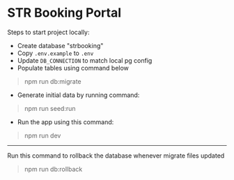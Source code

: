 # STR Booking Portal

Steps to start project locally:
- Create database "strbooking"
- Copy `.env.example` to `.env`
- Update `DB_CONNECTION` to match local pg config 
- Populate tables using command below
> npm run db:migrate
- Generate initial data by running command:
> npm run seed:run
- Run the app using this command:
> npm run dev


---
Run this command to rollback the database whenever migrate files updated
> npm run db:rollback